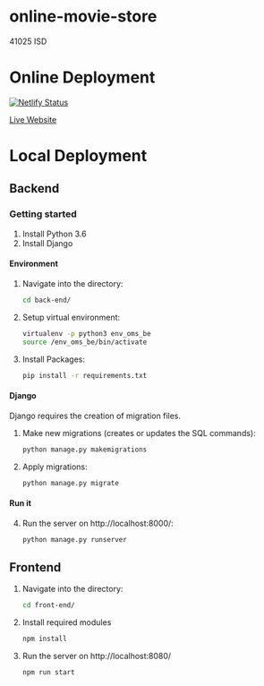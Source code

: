 # online-movie-store

41025 ISD

# Online Deployment

[![Netlify Status](https://api.netlify.com/api/v1/badges/1b556842-c991-4ebb-84ab-1dbf4391e4a0/deploy-status)](https://app.netlify.com/sites/online-movie-store/deploys)

[Live Website](https://online-movie-store.netlify.com/)

# Local Deployment

## Backend

### Getting started

1. Install Python 3.6
2. Install Django

#### Environment

1. Navigate into the directory:
   ```sh
   cd back-end/
   ```
2. Setup virtual environment:
   ```sh
   virtualenv -p python3 env_oms_be
   source /env_oms_be/bin/activate
   ```
3. Install Packages:

   ```sh
   pip install -r requirements.txt
   ```

#### Django

Django requires the creation of migration files.

1. Make new migrations (creates or updates the SQL commands):
   ```sh
   python manage.py makemigrations
   ```
2. Apply migrations:

   ```sh
   python manage.py migrate
   ```

#### Run it

4. Run the server on http://localhost:8000/:
   ```sh
   python manage.py runserver
   ```

## Frontend

1. Navigate into the directory:

   ```sh
   cd front-end/
   ```

2. Install required modules
   ```sh
   npm install
   ```
3. Run the server on http://localhost:8080/
   ```sh
   npm run start
   ```
